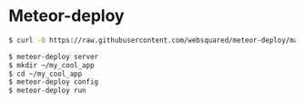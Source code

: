 # Meteor-deploy

```bash
$ curl -O https://raw.githubusercontent.com/websquared/meteor-deploy/master/centos/meteor-deploy-install.sh
```

```bash
$ meteor-deploy server
$ mkdir ~/my_cool_app
$ cd ~/my_cool_app
$ meteor-deploy config
$ meteor-deploy run
```
